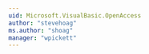 ```yaml
---
uid: Microsoft.VisualBasic.OpenAccess
author: "stevehoag"
ms.author: "shoag"
manager: "wpickett"
---
```

